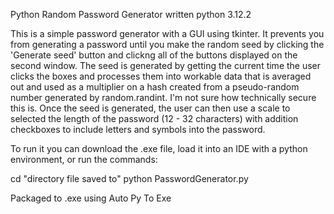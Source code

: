 Python Random Password Generator written python 3.12.2

This is a simple password generator with a GUI using tkinter. It prevents you from generating a password until you make the random seed by clicking the 'Generate seed' button and clickng all of the buttons displayed on the second window. The seed is generated by getting the current time the user clicks the boxes and processes them into workable data that is averaged out and used as a multiplier on a hash created from a pseudo-random number generated by random.randint. I'm not sure how technically secure this is. Once the seed is generated, the user can then use a scale to selected the length of the password (12 - 32 characters) with addition checkboxes to include letters and symbols into the password.

To run it you can download the .exe file, load it into an IDE with a python environment, or run the commands:

cd "directory file saved to"
python PasswordGenerator.py 

Packaged to .exe using Auto Py To Exe

